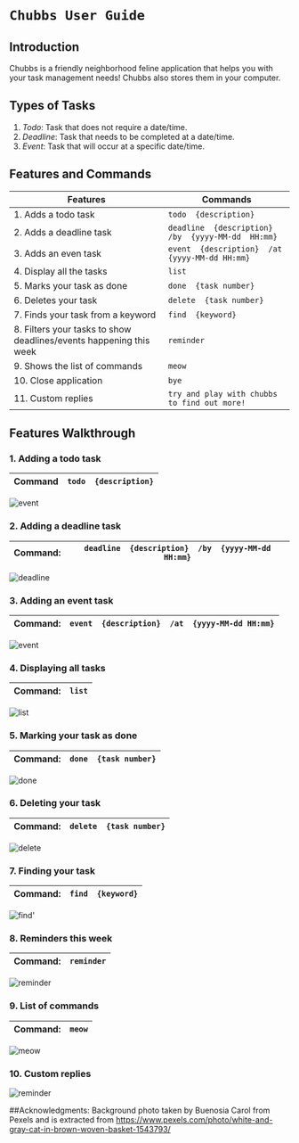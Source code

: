 # `Chubbs User Guide`

## Introduction
Chubbs is a friendly neighborhood feline application that helps you with your task management needs! 
Chubbs also stores them in your computer.
## Types of Tasks
 1. *Todo*: Task that does not require a date/time.
 2. *Deadline*: Task that needs to be completed at a date/time.
 3. *Event*: Task that will occur at a specific date/time.
 
## Features and Commands
Features | Commands
------------ | -------------
|1. Adds a todo task | `todo  {description}` |
|2. Adds a deadline task |`deadline  {description}  /by  {yyyy-MM-dd  HH:mm}`|
|3. Adds an even task | `event  {description}  /at  {yyyy-MM-dd HH:mm}`|
|4. Display all the tasks|`list`|
|5. Marks your task as done| `done  {task number}`|
|6. Deletes your task| `delete  {task number}`|
|7. Finds your task from a keyword|`find  {keyword}`|
|8. Filters your tasks to show deadlines/events happening this week | `reminder`|
|9. Shows the list of commands | `meow`|
|10. Close application | `bye`|
|11. Custom replies | `try and play with chubbs to find out more!`|
##  Features Walkthrough

### 1. Adding a todo task 
Command |  `todo  {description}`
------------ | -------------
 
![event](https://github.com/jimvae/ip/blob/branch-A-UserGuide/src/main/resources/images/screenshots/todo.png?raw=true)

### 2. Adding a deadline task
Command: | `deadline  {description}  /by  {yyyy-MM-dd  HH:mm}`
------------ | -------------

![deadline](https://github.com/jimvae/ip/blob/branch-A-UserGuide/src/main/resources/images/screenshots/deadline.png?raw=true)

### 3. Adding an event task
Command: | `event  {description}  /at  {yyyy-MM-dd HH:mm}`
------------ | -------------

![event](https://github.com/jimvae/ip/blob/branch-A-UserGuide/src/main/resources/images/screenshots/event.png?raw=true)

### 4. Displaying all tasks
Command: | `list`
------------ | -------------

![list](https://github.com/jimvae/ip/blob/branch-A-UserGuide/src/main/resources/images/screenshots/list.png?raw=true)

### 5. Marking your task as done
Command: | `done  {task number}`
------------ | -------------

![done](https://github.com/jimvae/ip/blob/branch-A-UserGuide/src/main/resources/images/screenshots/done.png?raw=true)

### 6. Deleting your task
Command: | `delete  {task number}`
------------ | -------------

![delete](https://github.com/jimvae/ip/blob/branch-A-UserGuide/src/main/resources/images/screenshots/delete.png?raw=true)

### 7. Finding your task
Command: | `find  {keyword}`
------------ | -------------

![find](https://github.com/jimvae/ip/blob/branch-A-UserGuide/src/main/resources/images/screenshots/find.png?raw=true)'

### 8. Reminders this week
Command: | `reminder`
------------ | -------------

![reminder](https://github.com/jimvae/ip/blob/branch-A-UserGuide/src/main/resources/images/screenshots/reminder.png?raw=true)

### 9. List of commands
Command: | `meow`
------------ | -------------

![meow](https://github.com/jimvae/ip/blob/branch-A-UserGuide/src/main/resources/images/screenshots/meow.png?raw=true)

### 10. Custom replies
![reminder](https://github.com/jimvae/ip/blob/branch-A-UserGuide/src/main/resources/images/screenshots/custom_replies.png?raw=true)

##Acknowledgments:
Background photo taken by Buenosia Carol from Pexels and is extracted from https://www.pexels.com/photo/white-and-gray-cat-in-brown-woven-basket-1543793/

